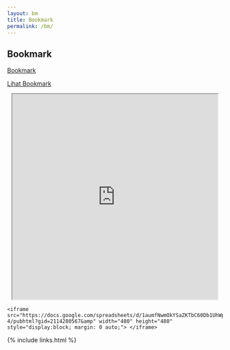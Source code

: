 ```yaml
---
layout: bm
title: Bookmark
permalink: /bm/
---
```


## Bookmark


<p><a href="https://drive.google.com/open?id=1agF_-Ps7jJktg3-NOOzbcSYQh1m8uk89UX79-I78-ig" target="frame_link">Bookmark</a></p>

<p><a href="https://docs.google.com/spreadsheets/d/1aumfNwmOkYSaZKTbC60Db1UhWpfmJScekydHyi_bz-4/pubhtml?gid=2114280567&amp" target="frame_link">Lihat Bookmark</a></p>

<iframe src="https://drive.google.com/open?id=1agF_-Ps7jJktg3-NOOzbcSYQh1m8uk89UX79-I78-ig" width="480" height="480" style="display:block; margin: 0 auto;" name="frame_link"> </iframe>

```
<iframe src="https://docs.google.com/spreadsheets/d/1aumfNwmOkYSaZKTbC60Db1UhWpfmJScekydHyi_bz-4/pubhtml?gid=2114280567&amp" width="480" height="480" style="display:block; margin: 0 auto;"> </iframe>
```

{% include links.html %}